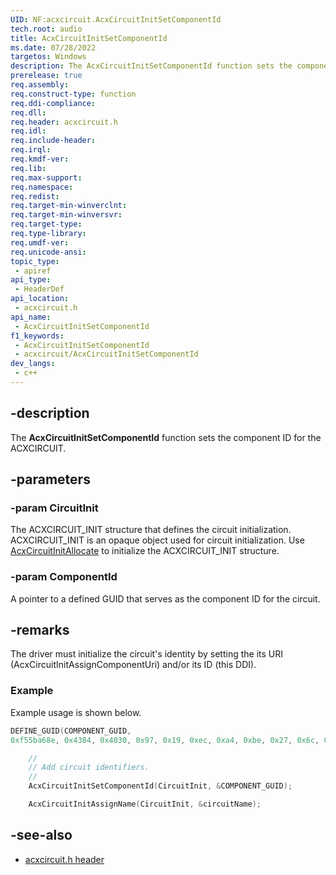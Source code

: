 ```yaml
---
UID: NF:acxcircuit.AcxCircuitInitSetComponentId
tech.root: audio
title: AcxCircuitInitSetComponentId
ms.date: 07/28/2022
targetos: Windows
description: The AcxCircuitInitSetComponentId function sets the component ID for the ACXCIRCUIT.
prerelease: true
req.assembly: 
req.construct-type: function
req.ddi-compliance: 
req.dll: 
req.header: acxcircuit.h
req.idl: 
req.include-header: 
req.irql: 
req.kmdf-ver: 
req.lib: 
req.max-support: 
req.namespace: 
req.redist: 
req.target-min-winverclnt: 
req.target-min-winversvr: 
req.target-type: 
req.type-library: 
req.umdf-ver: 
req.unicode-ansi: 
topic_type:
 - apiref
api_type:
 - HeaderDef
api_location:
 - acxcircuit.h
api_name:
 - AcxCircuitInitSetComponentId
f1_keywords:
 - AcxCircuitInitSetComponentId
 - acxcircuit/AcxCircuitInitSetComponentId
dev_langs:
 - c++
---
```


## -description

The **AcxCircuitInitSetComponentId** function sets the component ID for the ACXCIRCUIT.

## -parameters

### -param CircuitInit

The ACXCIRCUIT_INIT structure that defines the circuit initialization. ACXCIRCUIT_INIT is an opaque object used for circuit initialization. Use [AcxCircuitInitAllocate](nf-acxcircuit-acxcircuitinitallocate.md) to initialize the ACXCIRCUIT_INIT structure.

### -param ComponentId

A pointer to a defined GUID that serves as the component ID for the circuit. 

## -remarks

The driver must initialize the circuit's identity by setting the its URI (AcxCircuitInitAssignComponentUri) and/or its ID (this DDI).

### Example

Example usage is shown below.

```cpp
DEFINE_GUID(COMPONENT_GUID, 
0xf55ba68e, 0x4384, 0x4030, 0x97, 0x19, 0xec, 0xa4, 0xbe, 0x27, 0x6c, 0xc8);

    //
    // Add circuit identifiers.
    //
    AcxCircuitInitSetComponentId(CircuitInit, &COMPONENT_GUID);

    AcxCircuitInitAssignName(CircuitInit, &circuitName);
```

## -see-also

- [acxcircuit.h header](index.md)

